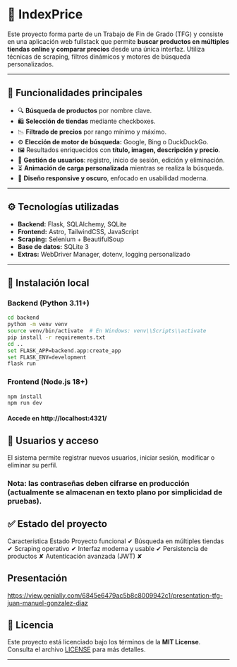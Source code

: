 # 🛒 IndexPrice

Este proyecto forma parte de un Trabajo de Fin de Grado (TFG) y consiste en una aplicación web fullstack que permite **buscar productos en múltiples tiendas online y comparar precios** desde una única interfaz. Utiliza técnicas de scraping, filtros dinámicos y motores de búsqueda personalizados.

---

## 🚀 Funcionalidades principales

- 🔍 **Búsqueda de productos** por nombre clave.
- 🛍️ **Selección de tiendas** mediante checkboxes.
- 📉 **Filtrado de precios** por rango mínimo y máximo.
- ⚙️ **Elección de motor de búsqueda:** Google, Bing o DuckDuckGo.
- 🖼️ Resultados enriquecidos con **título, imagen, descripción y precio**.
- 👤 **Gestión de usuarios**: registro, inicio de sesión, edición y eliminación.
- ⏳ **Animación de carga personalizada** mientras se realiza la búsqueda.
- 🌙 **Diseño responsive y oscuro**, enfocado en usabilidad moderna.

---
## ⚙️ Tecnologías utilizadas

- **Backend:** Flask, SQLAlchemy, SQLite
- **Frontend:** Astro, TailwindCSS, JavaScript
- **Scraping:** Selenium + BeautifulSoup
- **Base de datos:** SQLite 3
- **Extras:** WebDriver Manager, dotenv, logging personalizado

---

## 📝 Instalación local

### Backend (Python 3.11+)

```bash
cd backend
python -m venv venv
source venv/bin/activate  # En Windows: venv\\Scripts\\activate
pip install -r requirements.txt
cd ..
set FLASK_APP=backend.app:create_app
set FLASK_ENV=development
flask run
```

### Frontend (Node.js 18+)
```cd frontend
npm install
npm run dev
```

#### Accede en http://localhost:4321/


## 🔐 Usuarios y acceso
El sistema permite registrar nuevos usuarios, iniciar sesión, modificar o eliminar su perfil.

### Nota: las contraseñas deben cifrarse en producción (actualmente se almacenan en texto plano por simplicidad de pruebas).


## ✅ Estado del proyecto
Característica	Estado
Proyecto funcional	✔
Búsqueda en múltiples tiendas	✔
Scraping operativo	✔
Interfaz moderna y usable	✔
Persistencia de productos	✘
Autenticación avanzada (JWT)	✘


## Presentación
https://view.genially.com/6845e6479ac5b8c8009942c1/presentation-tfg-juan-manuel-gonzalez-diaz

## 📄 Licencia

Este proyecto está licenciado bajo los términos de la **MIT License**.  
Consulta el archivo [LICENSE](./LICENSE) para más detalles.

---
